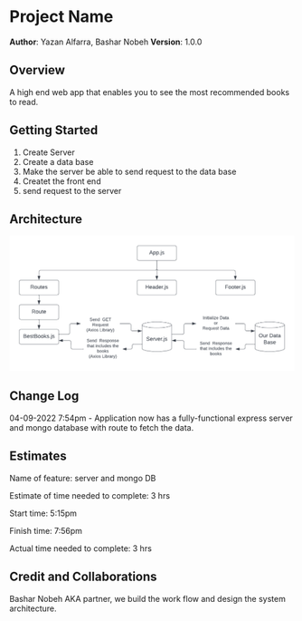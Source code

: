 # Project Name

**Author**: Yazan Alfarra, Bashar Nobeh
**Version**: 1.0.0

## Overview

A high end web app that enables you to see the most recommended books to read.

## Getting Started

1. Create Server
2. Create a data base
3. Make the server be able to send request to the data base
4. Createt the front end
5. send request to the server

## Architecture

![pic](./class11.png)

## Change Log

04-09-2022 7:54pm - Application now has a fully-functional express server and mongo database with route to fetch the data.

## Estimates

Name of feature: server and mongo DB

Estimate of time needed to complete: 3 hrs

Start time: 5:15pm

Finish time: 7:56pm

Actual time needed to complete: 3 hrs

## Credit and Collaborations

Bashar Nobeh AKA partner, we build the work flow and design the system architecture.
